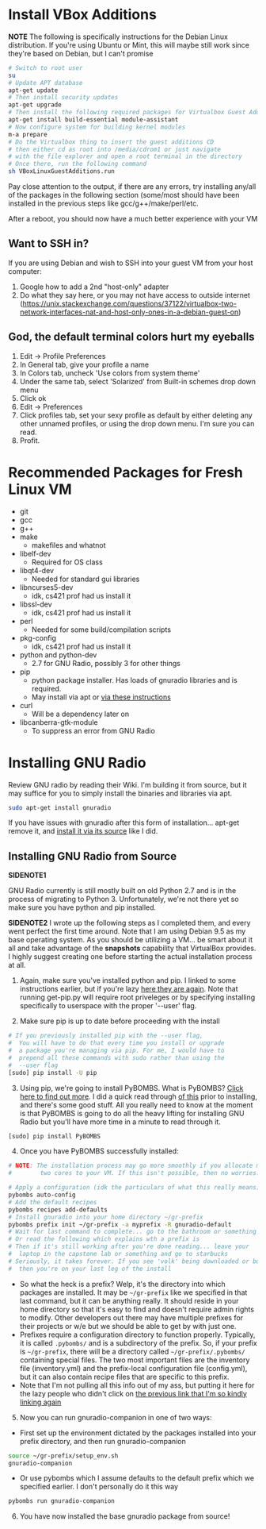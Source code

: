 # Install VBox Additions
**NOTE** The following is specifically instructions for the Debian Linux distribution. 
If you're using Ubuntu or Mint, this will maybe still work since they're based on 
Debian, but I can't promise
```bash
# Switch to root user
su
# Update APT database
apt-get update
# Then install security updates
apt-get upgrade
# Then install the following required packages for Virtualbox Guest Additions
apt-get install build-essential module-assistant
# Now configure system for building kernel modules
m-a prepare
# Do the Virtualbox thing to insert the guest additions CD
# then either cd as root into /media/cdrom1 or just navigate
# with the file explorer and open a root terminal in the directory
# Once there, run the following command
sh VBoxLinuxGuestAdditions.run
```
Pay close attention to the output, if there are any errors, try installing any/all 
of the packages in the following section (some/most should have been installed in 
the previous steps like gcc/g++/make/perl/etc.

After a reboot, you should now have a much better experience with your VM

## Want to SSH in?
If you are using Debian and wish to SSH into your guest VM from your host computer:
1. Google how to add a 2nd "host-only" adapter 
2. Do what they say here, or you may not have access to outside internet
 (https://unix.stackexchange.com/questions/37122/virtualbox-two-network-interfaces-nat-and-host-only-ones-in-a-debian-guest-on)

## God, the default terminal colors hurt my eyeballs
1. Edit -> Profile Preferences
2. In General tab, give your profile a name
3. In Colors tab, uncheck 'Use colors from system theme'
4. Under the same tab, select 'Solarized' from Built-in schemes drop down menu
5. Click ok
6. Edit -> Preferences
7. Click profiles tab, set your sexy profile as default by either deleting any other unnamed profiles, or using the drop down menu. I'm sure you can read.
8. Profit.

# Recommended Packages for Fresh Linux VM
* git
* gcc
* g++
* make
  - makefiles and whatnot
* libelf-dev
  - Required for OS class
* libqt4-dev
  - Needed for standard gui libraries
* libncurses5-dev
  - idk, cs421 prof had us install it
* libssl-dev
  - idk, cs421 prof had us install it
* perl
  - Needed for some build/compilation scripts
* pkg-config
  - idk, cs421 prof had us install it
* python and python-dev
  - 2.7 for GNU Radio, possibly 3 for other things
* pip
  - python package installer. Has loads of gnuradio libraries and is required.
  - May install via apt or [via these instructions](https://pip.pypa.io/en/stable/installing/)
* curl
  - Will be a dependency later on
* libcanberra-gtk-module
  - To suppress an error from GNU Radio

# Installing GNU Radio

Review GNU radio by reading their Wiki. I'm building it from source, but it may
suffice for you to simply install the binaries and libraries via apt. 

```bash
sudo apt-get install gnuradio
```

If you have issues with gnuradio after this form of installation... apt-get remove it, and [install it via its source](https://wiki.gnuradio.org/index.php/InstallingGRFromSource)
like I did.

## Installing GNU Radio from Source

__SIDENOTE1__

GNU Radio currently is still mostly built on old Python 2.7 and is in the process of migrating to Python 3.
Unfortunately, we're not there yet so make sure you have python and pip installed.

__SIDENOTE2__
I wrote up the following steps as I completed them, and every went perfect the first time around. Note that I am using Debian 9.5
as my base operating system. As you should be utilizing a VM... be smart about it all and take advantage of the **snapshots** 
capability that VirtualBox provides. I highly suggest creating one before starting the actual installation process at all.

1. Again, make sure you've installed python and pip. I linked to some instructions earlier, but if you're lazy 
[here they are again](https://pip.pypa.io/en/stable/installing/). Note that running get-pip.py will require root
priveleges or by specifying installing specifically to userspace with the proper '--user' flag.

2. Make sure pip is up to date before proceeding with the install
```bash
# If you previously installed pip with the --user flag,
#  You will have to do that every time you install or upgrade
#  a package you're managing via pip. For me, I would have to
#  prepend all these commands with sudo rather than using the
#  --user flag
[sudo] pip install -U pip
```

3. Using pip, we're going to install PyBOMBS. What is PyBOMBS? 
[Click here to find out more](https://www.gnuradio.org/blog/pybombs-the-what-the-how-and-the-why). 
I did a quick read through [of this](https://github.com/gnuradio/pybombs/blob/master/README.md) 
prior to installing, and there's some good stuff. All you really need to know at the moment
is that PyBOMBS is going to do all the heavy lifting for installing GNU Radio but you'll have
more time in a minute to read through it.
```bash
[sudo] pip install PyBOMBS
```

4. Once you have PyBOMBS successfully installed:
```bash
# NOTE: The installation process may go more smoothly if you allocate more than
#        two cores to your VM. If this isn't possible, then no worries.

# Apply a configuration (idk the particulars of what this really means)
pybombs auto-config
# Add the default recipes
pybombs recipes add-defaults
# Install gnuradio into your home directory ~/gr-prefix
pybombs prefix init ~/gr-prefix -a myprefix -R gnuradio-default
# Wait for last command to complete... go to the bathroom or something
# Or read the following which explains wth a prefix is
# Then if it's still working after you're done reading... leave your
#  laptop in the capstone lab or something and go to starbucks
# Seriously, it takes forever. If you see 'volk' being downloaded or built,
#  then you're on your last leg of the install
```
  - So what the heck is a prefix? Welp, it's the directory into which packages are installed.
  It may be `~/gr-prefix` like we specified in that last command, but it can be anything really.
  It should reside in your home directory so that it's easy to find and doesn't require admin
  rights to modify. Other developers out there may have multiple prefixes for their projects or w/e
  but we should be able to get by with just one. 
  - Prefixes require a configuration directory to function properly.
  Typically, it is called `.pybombs/` and is a subdirectory of the prefix.
  So, if your prefix is `~/gr-prefix`, there will be a directory called
  `~/gr-prefix/.pybombs/` containing special files. The two most important
  files are the inventory file (inventory.yml) and the prefix-local
  configuration file (config.yml), but it can also contain recipe files
  that are specific to this prefix.
  - Note that I'm not pulling all this info out of my ass, but putting it here for the lazy people
  who didn't click on [the previous link that I'm so kindly linking again](https://github.com/gnuradio/pybombs/blob/master/README.md)

5. Now you can run gnuradio-companion in one of two ways:
  - First set up the environment dictated by the packages installed into your prefix directory, and then run gnuradio-companion
  ```bash
  source ~/gr-prefix/setup_env.sh
  gnuradio-companion
  ```
  - Or use pybombs which I assume defaults to the default prefix which we specified earlier. I don't personally do it this way
  ```bash
  pybombs run gnuradio-companion
  ```
6. You have now installed the base gnuradio package from source!

